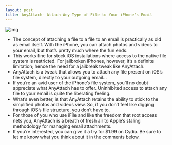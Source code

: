 ```yaml
---
layout: post
title: AnyAttach- Attach Any Type of File to Your iPhone's Email
---
```

![img](http://media.idownloadblog.com/wp-content/uploads/2011/09/AnyAttach-e1315192310598.png)
* The concept of attaching a file to a file to an email is practically as old as email itself. With the iPhone, you can attach photos and videos to your email, but that’s pretty much where the fun ends.
* This works fine for stock iOS installations where access to the native file system is restricted. For jailbroken iPhones, however, it’s a definite limitation; hence the need for a jailbreak tweak like AnyAttach.
* AnyAttach is a tweak that allows you to attach any file present on iOS’s file system, directly to your outgoing email…
* If you’re an avid user of the iPhone’s file system, you’ll no doubt appreciate what AnyAttach has to offer. Uninhibited access to attach any file to your email is quite the liberating feeling.
* What’s even better, is that AnyAttach retains the ability to stick to the simplified photos and videos view. So, if you don’t feel like digging through iOS’s file structure, you don’t have to.
* For those of you who use iFile and like the freedom that root access nets you, AnyAttach is a breath of fresh air to Apple’s staling methodology for managing email attachments.
* If you’re interested, you can give it a try for $1.99 on Cydia. Be sure to let me know what you think about it in the comments below.

